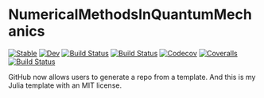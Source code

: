 # NumericalMethodsInQuantumMechanics

[![Stable](https://img.shields.io/badge/docs-stable-blue.svg)](https://singularitti.github.io/NumericalMethodsInQuantumMechanics.jl/stable)
[![Dev](https://img.shields.io/badge/docs-dev-blue.svg)](https://singularitti.github.io/NumericalMethodsInQuantumMechanics.jl/dev)
[![Build Status](https://travis-ci.com/singularitti/NumericalMethodsInQuantumMechanics.jl.svg?branch=master)](https://travis-ci.com/singularitti/NumericalMethodsInQuantumMechanics.jl)
[![Build Status](https://ci.appveyor.com/api/projects/status/github/singularitti/NumericalMethodsInQuantumMechanics.jl?svg=true)](https://ci.appveyor.com/project/singularitti/NumericalMethodsInQuantumMechanics-jl)
[![Codecov](https://codecov.io/gh/singularitti/NumericalMethodsInQuantumMechanics.jl/branch/master/graph/badge.svg)](https://codecov.io/gh/singularitti/NumericalMethodsInQuantumMechanics.jl)
[![Coveralls](https://coveralls.io/repos/github/singularitti/NumericalMethodsInQuantumMechanics.jl/badge.svg?branch=master)](https://coveralls.io/github/singularitti/NumericalMethodsInQuantumMechanics.jl?branch=master)
[![Build Status](https://api.cirrus-ci.com/github/singularitti/NumericalMethodsInQuantumMechanics.jl.svg)](https://cirrus-ci.com/github/singularitti/NumericalMethodsInQuantumMechanics.jl)

GitHub now allows users to generate a repo from a template. And this is my Julia template with an MIT license.
